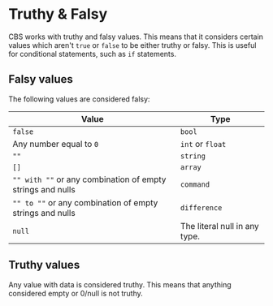 # Truthy & Falsy

CBS works with truthy and falsy values. This means that it considers certain values which aren't `true` or `false` to be either truthy or falsy. This is useful for conditional statements, such as `if` statements.

## Falsy values

The following values are considered falsy:

| Value                                                      | Type                          |
|------------------------------------------------------------|-------------------------------|
| `false`                                                    | `bool`                        |
| Any number equal to `0`                                    | `int` or `float`              |
| `""`                                                       | `string`                      |
| `[]`                                                       | `array`                       |
| `"" with ""` or any combination of empty strings and nulls | `command`                     |
| `"" to ""` or any combination of empty strings and nulls   | `difference`                  |
| `null`                                                     | The literal null in any type. |

## Truthy values

Any value with data is considered truthy. This means that anything considered empty or 0/null is not truthy.
